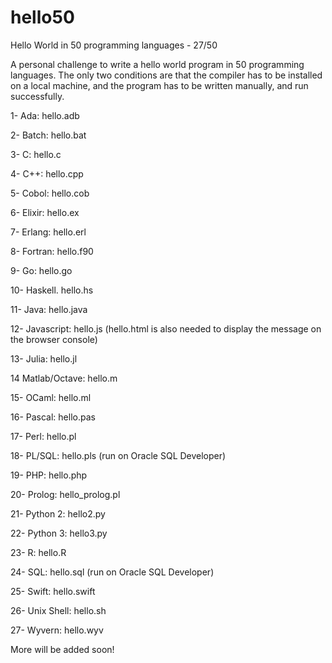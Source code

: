 # hello50
Hello World in 50 programming languages - 27/50

A personal challenge to write a hello world program in 50 programming languages. The only two conditions are that the compiler has to be installed on a local machine, and the program has to be written manually, and run successfully.

1- Ada: hello.adb

2- Batch: hello.bat

3- C: hello.c

4- C++: hello.cpp

5- Cobol: hello.cob

6- Elixir: hello.ex

7- Erlang: hello.erl

8- Fortran: hello.f90

9- Go: hello.go

10- Haskell. hello.hs

11- Java: hello.java

12- Javascript: hello.js (hello.html is also needed to display the message on the browser console)

13- Julia: hello.jl

14 Matlab/Octave: hello.m

15- OCaml: hello.ml

16- Pascal: hello.pas

17- Perl: hello.pl

18- PL/SQL: hello.pls (run on Oracle SQL Developer)

19- PHP: hello.php

20- Prolog: hello_prolog.pl

21- Python 2: hello2.py

22- Python 3: hello3.py

23- R: hello.R

24- SQL: hello.sql (run on Oracle SQL Developer)

25- Swift: hello.swift

26- Unix Shell: hello.sh

27- Wyvern: hello.wyv

More will be added soon!
